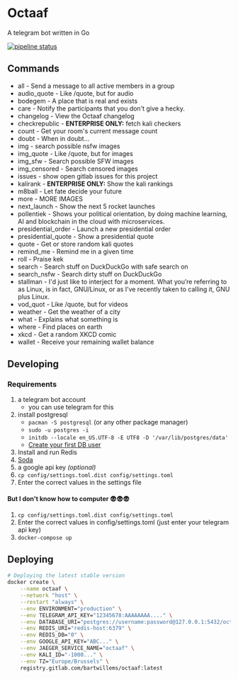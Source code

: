 # Octaaf

A telegram bot written in Go

[![pipeline status](https://gitlab.com/bartwillems/octaaf/badges/master/pipeline.svg)](https://gitlab.com/bartwillems/octaaf/commits/master)

## Commands

- all - Send a message to all active members in a group
- audio_quote - Like /quote, but for audio
- bodegem - A place that is real and exists
- care - Notify the participants that you don't give a hecky.
- changelog - View the Octaaf changelog
- checkrepublic - **ENTERPRISE ONLY:** fetch kali checkers
- count - Get your room's current message count
- doubt - When in doubt...
- img - search possible nsfw images
- img_quote - Like /quote, but for images
- img_sfw - Search possible SFW images
- img_censored - Search censored images
- issues - show open gitlab issues for this project
- kalirank - **ENTERPRISE ONLY:** Show the kali rankings
- m8ball - Let fate decide your future
- more - MORE IMAGES
- next_launch - Show the next 5 rocket launches
- pollentiek - Shows your political orientation, by doing machine learning, AI and blockchain in the cloud with microservices.
- presidential_order - Launch a new presidential order
- presidential_quote - Show a presidential quote
- quote - Get or store random kali quotes
- remind_me - Remind me in a given time
- roll - Praise kek
- search - Search stuff on DuckDuckGo with safe search on
- search_nsfw - Search dirty stuff on DuckDuckGo
- stallman - I'd just like to interject for a moment. What you’re referring to as Linux, is in fact, GNU/Linux, or as I’ve recently taken to calling it, GNU plus Linux.
- vod_quot - Like /quote, but for videos
- weather - Get the weather of a city
- what - Explains what something is
- where - Find places on earth
- xkcd - Get a random XKCD comic
- wallet - Receive your remaining wallet balance

## Developing

### Requirements

1. a telegram bot account
   - you can use telegram for this
1. install postgresql
   - `pacman -S postgresql` (or any other package manager)
   - `sudo -u postgres -i`
   - `initdb --locale en_US.UTF-8 -E UTF8 -D '/var/lib/postgres/data'`
   - [Create your first DB user](https://wiki.archlinux.org/index.php/PostgreSQL#Create_your_first_database.2Fuser)
1. Install and run Redis
1. [Soda](https://gobuffalo.io/en/docs/db/toolbox)
1. a google api key _(optional)_
1. `cp config/settings.toml.dist config/settings.toml`
1. Enter the correct values in the settings file

#### But I don't know how to computer 😨😨😨

1. `cp config/settings.toml.dist config/settings.toml`
1. Enter the correct values in config/settings.toml (just enter your telegram api key)
1. `docker-compose up`

## Deploying

```bash
# Deploying the latest stable version
docker create \
    --name octaaf \
    --network "host" \
    --restart "always" \
    --env ENVIRONMENT="production" \
    --env TELEGRAM_API_KEY="12345678:AAAAAAAA...." \
    --env DATABASE_URI="postgres://username:password@127.0.0.1:5432/octaaf_development?sslmode=disable" \
    --env REDIS_URI="redis-host:6379" \
    --env REDIS_DB="0" \
    --env GOOGLE_API_KEY="ABC..." \
    --env JAEGER_SERVICE_NAME="octaaf" \
    --env KALI_ID="-1000..." \
    --env TZ="Europe/Brussels" \
    registry.gitlab.com/bartwillems/octaaf:latest
```
